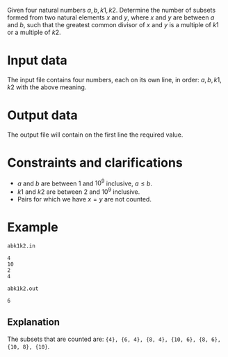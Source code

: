 
Given four natural numbers $a, b, k1, k2$. Determine the number of subsets formed from two natural elements $x$ and $y$, where $x$ and $y$ are between $a$ and $b$, such that the greatest common divisor of $x$ and $y$ is a multiple of $k1$ or a multiple of $k2$.

# Input data

The input file contains four numbers, each on its own line, in order: $a, b, k1, k2$ with the above meaning.

# Output data

The output file will contain on the first line the required value.

# Constraints and clarifications

* $a$ and $b$ are between $1$ and $10^{9}$ inclusive, $a \leq b$.
* $k1$ and $k2$ are between $2$ and $10^{9}$ inclusive.
* Pairs for which we have $x = y$ are not counted.

# Example

`abk1k2.in`
```
4
10
2
4
```

`abk1k2.out`
```
6
```

## Explanation

The subsets that are counted are: `{4}, {6, 4}, {8, 4}, {10, 6}, {8, 6}, {10, 8}, {10}`.
